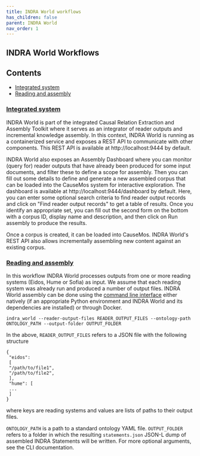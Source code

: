 ```yaml
---
title: INDRA World workflows
has_children: false
parent: INDRA World
nav_order: 1
---
```

## INDRA World Workflows

## Contents
* [Integrated system](#integrated-system)
* [Reading and assembly](#reading-and-assembly)

<a id="integrated-system"></a>
### [Integrated system](index.html#integrated-system)

INDRA World is part of the integrated Causal Relation Extraction and Assembly
Toolkit where it serves as an integrator of reader outputs and incremental
knowledge assembly. In this context, INDRA World is running as a containerized
service and exposes a REST API to communicate with other components.
This REST API is available at http://localhost:9444 by default.

INDRA World also exposes an Assembly Dashboard where you can monitor
(query for) reader outputs that have already been produced for some input
documents, and filter these to define a scope for assembly. Then you can
fill out some details to define and generate a new assembled corpus that
can be loaded into the CauseMos system for interactive exploration.
The dashboard is available at http://localhost:9444/dashboard by default. Here,
you can enter some optional search criteria to find reader output records and
click on "Find reader output records" to get a table of results. Once you
identify an appropriate set, you can fill out the second form on the bottom
with a corpus ID, display name and description, and then click on
Run assembly to produce the results.

Once a corpus is created, it can be loaded into CauseMos. INDRA World's REST
API also allows incrementally assembling new content against an existing
corpus.

<a id="Reading and assembly"></a>
### [Reading and assembly](index.html#reading-assembly)

In this workflow INDRA World processes outputs from one or more reading systems
(Eidos, Hume or Sofia) as input. We assume that each reading system was
already run and produced a number of output files. INDRA World assembly can be
done using the [command line interface](https://github.com/indralab/indra_world#command-line-interface)
either natively (if an appropriate Python environment and INDRA World and its
dependencies are installed) or through Docker.

```
indra_world --reader-output-files READER_OUTPUT_FILES --ontology-path ONTOLOGY_PATH --output-folder OUTPUT_FOLDER
```

In the above, `READER_OUTPUT_FILES` refers to a JSON file with the following
structure
```
{
 "eidos":
 [
 "/path/to/file1",
 "/path/to/file2",
 ],
 "hume": [
 ...
 ]
}
```
where keys are reading systems and values are lists of paths to their output
files.

`ONTOLOGY_PATH` is a path to a standard ontology YAML file.
`OUTPUT_FOLDER` refers to a folder in which the resulting `statements.json`
JSON-L dump of assembled INDRA Statements will be written. For more optional
arguments, see the CLI documentation.

